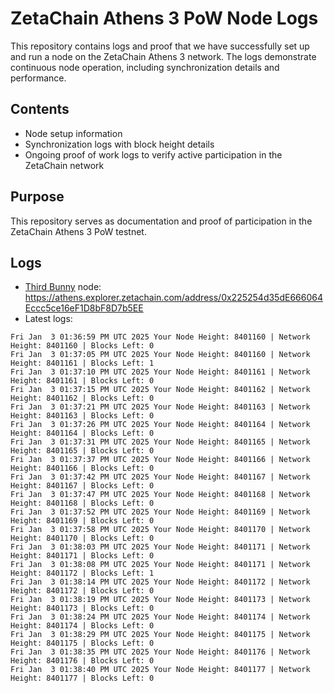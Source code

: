# ZetaChain Athens 3 PoW Node Logs
This repository contains logs and proof that we have successfully set up and run a node on the ZetaChain Athens 3 network. The logs demonstrate continuous node operation, including synchronization details and performance.

## Contents
- Node setup information
- Synchronization logs with block height details
- Ongoing proof of work logs to verify active participation in the ZetaChain network

## Purpose
This repository serves as documentation and proof of participation in the ZetaChain Athens 3 PoW testnet.

## Logs

- [Third Bunny](https://thirdbunny.xyz/) node: https://athens.explorer.zetachain.com/address/0x225254d35dE666064Eccc5ce16eF1D8bF8D7b5EE
- Latest logs:
```
Fri Jan  3 01:36:59 PM UTC 2025 Your Node Height: 8401160 | Network Height: 8401160 | Blocks Left: 0
Fri Jan  3 01:37:05 PM UTC 2025 Your Node Height: 8401160 | Network Height: 8401161 | Blocks Left: 1
Fri Jan  3 01:37:10 PM UTC 2025 Your Node Height: 8401161 | Network Height: 8401161 | Blocks Left: 0
Fri Jan  3 01:37:15 PM UTC 2025 Your Node Height: 8401162 | Network Height: 8401162 | Blocks Left: 0
Fri Jan  3 01:37:21 PM UTC 2025 Your Node Height: 8401163 | Network Height: 8401163 | Blocks Left: 0
Fri Jan  3 01:37:26 PM UTC 2025 Your Node Height: 8401164 | Network Height: 8401164 | Blocks Left: 0
Fri Jan  3 01:37:31 PM UTC 2025 Your Node Height: 8401165 | Network Height: 8401165 | Blocks Left: 0
Fri Jan  3 01:37:37 PM UTC 2025 Your Node Height: 8401166 | Network Height: 8401166 | Blocks Left: 0
Fri Jan  3 01:37:42 PM UTC 2025 Your Node Height: 8401167 | Network Height: 8401167 | Blocks Left: 0
Fri Jan  3 01:37:47 PM UTC 2025 Your Node Height: 8401168 | Network Height: 8401168 | Blocks Left: 0
Fri Jan  3 01:37:52 PM UTC 2025 Your Node Height: 8401169 | Network Height: 8401169 | Blocks Left: 0
Fri Jan  3 01:37:58 PM UTC 2025 Your Node Height: 8401170 | Network Height: 8401170 | Blocks Left: 0
Fri Jan  3 01:38:03 PM UTC 2025 Your Node Height: 8401171 | Network Height: 8401171 | Blocks Left: 0
Fri Jan  3 01:38:08 PM UTC 2025 Your Node Height: 8401171 | Network Height: 8401172 | Blocks Left: 1
Fri Jan  3 01:38:14 PM UTC 2025 Your Node Height: 8401172 | Network Height: 8401172 | Blocks Left: 0
Fri Jan  3 01:38:19 PM UTC 2025 Your Node Height: 8401173 | Network Height: 8401173 | Blocks Left: 0
Fri Jan  3 01:38:24 PM UTC 2025 Your Node Height: 8401174 | Network Height: 8401174 | Blocks Left: 0
Fri Jan  3 01:38:29 PM UTC 2025 Your Node Height: 8401175 | Network Height: 8401175 | Blocks Left: 0
Fri Jan  3 01:38:35 PM UTC 2025 Your Node Height: 8401176 | Network Height: 8401176 | Blocks Left: 0
Fri Jan  3 01:38:40 PM UTC 2025 Your Node Height: 8401177 | Network Height: 8401177 | Blocks Left: 0
```
